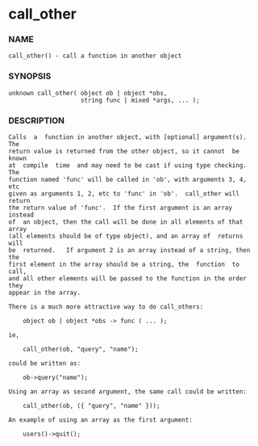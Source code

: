 # call_other

### NAME

    call_other() - call a function in another object

### SYNOPSIS

    unknown call_other( object ob | object *obs,
                        string func | mixed *args, ... );

### DESCRIPTION

    Calls  a  function in another object, with [optional] argument(s).  The
    return value is returned from the other object, so it cannot  be  known
    at  compile  time  and may need to be cast if using type checking.  The
    function named 'func' will be called in 'ob', with arguments 3, 4,  etc
    given as arguments 1, 2, etc to 'func' in 'ob'.  call_other will return
    the return value of 'func'.  If the first argument is an array  instead
    of  an object, then the call will be done in all elements of that array
    (all elements should be of type object), and an array of  returns  will
    be  returned.   If argument 2 is an array instead of a string, then the
    first element in the array should be a string, the  function  to  call,
    and all other elements will be passed to the function in the order they
    appear in the array.

    There is a much more attractive way to do call_others:

        object ob | object *obs -> func ( ... );

    ie,

        call_other(ob, "query", "name");

    could be written as:

        ob->query("name");

    Using an array as second argument, the same call could be written:

        call_other(ob, ({ "query", "name" }));

    An example of using an array as the first argument:

        users()->quit();

